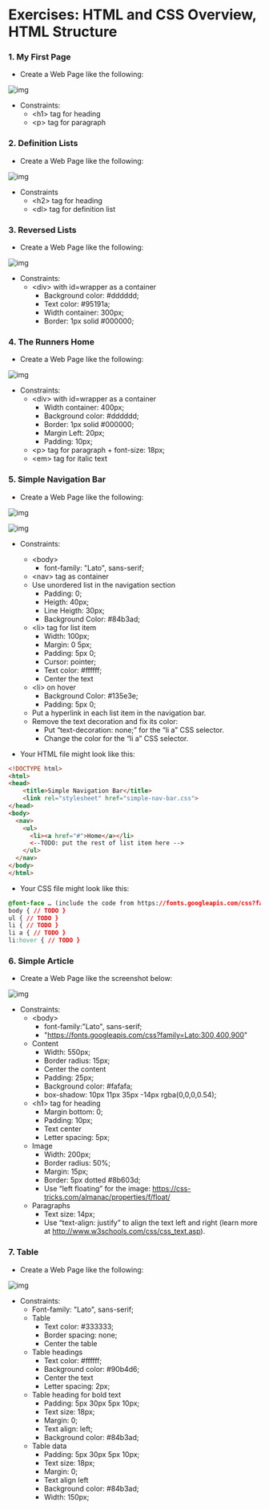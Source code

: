 Exercises: HTML and CSS Overview, HTML Structure 
==================================

### 1.  My First Page
* Create a Web Page like the following:

![img](https://raw.githubusercontent.com/MBrato/HTML-CSS-JavaScript/master/Web%20Fundamentals/03.HTML%20Structure/images/my_first_page.png)
* Constraints:
  * \<h1\> tag for heading
  * \<p\> tag for paragraph

### 2.  Definition Lists
* Create a Web Page like the following:

![img](https://raw.githubusercontent.com/MBrato/HTML-CSS-JavaScript/master/Web%20Fundamentals/03.HTML%20Structure/images/definition_lists.png)
* Constraints
  * \<h2\> tag for heading
  * \<dl\> tag for definition list


### 3.  Reversed Lists
* Create a Web Page like the following:

![img](https://raw.githubusercontent.com/MBrato/HTML-CSS-JavaScript/master/Web%20Fundamentals/03.HTML%20Structure/images/reversed_list.png)
* Constraints:
  * \<div\> with id=wrapper as a container
    * Background color: #dddddd;
    * Text color: #95191a;
    * Width container: 300px;
    * Border: 1px solid #000000;

### 4.  The Runners Home
* Create a Web Page like the following:

![img](https://raw.githubusercontent.com/MBrato/HTML-CSS-JavaScript/master/Web%20Fundamentals/03.HTML%20Structure/images/the_runners_home.png)
* Constraints:
  * \<div\> with id=wrapper as a container
    * Width container: 400px;
    * Background color: #dddddd;
    * Border: 1px solid #000000;
    * Margin Left: 20px;
    * Padding: 10px;
  * \<p\> tag for paragraph + font-size: 18px;
  * \<em\> tag for italic text

### 5.  Simple Navigation Bar
* Create a Web Page like the following:

![img](https://raw.githubusercontent.com/MBrato/HTML-CSS-JavaScript/master/Web%20Fundamentals/03.HTML%20Structure/images/simple_nav_bar_1.png)

![img](https://raw.githubusercontent.com/MBrato/HTML-CSS-JavaScript/master/Web%20Fundamentals/03.HTML%20Structure/images/simple_nav_bar_2.png)
* Constraints:
  * \<body\>
    * font-family: "Lato", sans-serif;
  * \<nav\> tag as container
  * Use unordered list in the navigation section
    * Padding: 0;
    * Heigth: 40px;
    * Line Heigth: 30px;
    * Background Color: #84b3ad;
  * \<li\> tag for list item
    * Width: 100px;
    * Margin: 0 5px;
    * Padding: 5px 0;
    * Cursor: pointer;
    * Text color: #ffffff;
    * Center the text
  * \<li\> on hover
    * Background Color: #135e3e;
    * Padding: 5px 0;
  * Put a hyperlink in each list item in the navigation bar.
  * Remove the text decoration and fix its color:
    * Put “text-decoration: none;” for the “li a” CSS selector.
    * Change the color for the “li a” CSS selector.

* Your HTML file might look like this:
```html 
<!DOCTYPE html>
<html>
<head>
    <title>Simple Navigation Bar</title>
    <link rel="stylesheet" href="simple-nav-bar.css">
</head>
<body>
  <nav>
    <ul>
      <li><a href="#">Home</a></li>
      <--TODO: put the rest of list item here -->
    </ul>
  </nav>
</body>
</html>

```
* Your CSS file might look like this:
```css 
@font-face … (include the code from https://fonts.googleapis.com/css?family=Lato:300,400,900)
body { // TODO }
ul { // TODO }
li { // TODO }
li a { // TODO }
li:hover { // TODO }
```
### 6.  Simple Article 
* Create a Web Page like the screenshot below:

![img](https://raw.githubusercontent.com/MBrato/HTML-CSS-JavaScript/master/Web%20Fundamentals/03.HTML%20Structure/images/simple_article.png)
* Constraints:
  * \<body\>
    * font-family:"Lato", sans-serif;
    * "https://fonts.googleapis.com/css?family=Lato:300,400,900"
  * Content
    * Width: 550px;
    * Border radius: 15px;
    * Center the content
    * Padding: 25px;
    * Background color: #fafafa;
    * box-shadow: 10px 11px 35px -14px rgba(0,0,0,0.54);
  * \<h1\> tag for heading
    * Margin bottom: 0;
    * Padding: 10px;
    * Text center
    * Letter spacing: 5px;
  * Image
    * Width: 200px;
    * Border radius: 50%;
    * Margin: 15px;
    * Border: 5px dotted #8b603d;
    * Use “left floating” for the image: https://css-tricks.com/almanac/properties/f/float/
  * Paragraphs
    * Text size: 14px;
    * Use “text-align: justify” to align the text left and right (learn more at http://www.w3schools.com/css/css_text.asp).

### 7.  Table 
* Create a Web Page like the following:

![img](https://raw.githubusercontent.com/MBrato/HTML-CSS-JavaScript/master/Web%20Fundamentals/03.HTML%20Structure/images/table.png)
* Constraints:
  * Font-family: "Lato", sans-serif;
  * Table
    * Text color: #333333;
    * Border spacing: none;
    * Center the table
  * Table headings
    * Text color: #ffffff;
    * Background color: #90b4d6;
    * Center the text
    * Letter spacing: 2px;
  * Table heading for bold text
    * Padding: 5px 30px 5px 10px;
    * Text size: 18px;
    * Margin: 0;
    * Text align: left;
    * Background color: #84b3ad;
  * Table data
    * Padding: 5px 30px 5px 10px;
    * Text size: 18px;
    * Margin: 0;
    * Text align left
    * Background color: #84b3ad;
    * Width: 150px;

